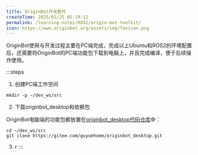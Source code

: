 ```yaml
---
title: OriginBot开发套件
createTime: 2025/02/25 05:19:11
permalink: /learning-notes/ROS2/origin-bot-toolkit/
icon: https://www.originbot.org/assets/img/favicon.png
---
```


OriginBot使用与开发过程主要在PC端完成，完成以上Ubuntu和ROS2的环境配置后，还需要将OriginBot的PC端功能包下载到电脑上，并且完成编译，便于后续操作使用。

:::steps

1. 创建PC端工作空间

```shell
mkdir -p ~/dev_ws/src
```

2. 下载originbot_desktop和依赖包

OriginBot电脑端的功能包都放置在[originbot_desktop代码仓库](https://gitee.com/guyuehome/originbot_desktop)中：

```shell
cd ~/dev_ws/src
git clone https://gitee.com/guyuehome/originbot_desktop.git 
```
3. r
:::